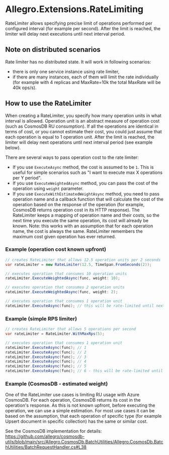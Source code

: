 # Allegro.Extensions.RateLimiting

RateLimiter allows specifying precise limit of operations performed per configured interval (for example per second). After the limit is reached, the limiter will delay next executions until next interval period. 

## Note on distributed scenarios

Rate limiter has no distributed state. It will work in following scenarios:

- there is only one service instance using rate limiter,
- if there are many instances, each of them will limit the rate individually (for example with 4 replicas and MaxRate=10k the total MaxRate will be 40k ops/s).

## How to use the RateLimiter

When creating a RateLimiter, you specify how many operation units in what interval is allowed. Operation unit 
is an abstract measure of operation cost (such as CosmosDB RU consumption). If all the operations are identical
in terms of cost, or you cannot estimate their cost, you could just assume that each operation is equal to 
1 operation unit. After the limit is reached, the limiter will delay next operations until next interval period 
(see example below).

There are several ways to pass operation cost to the rate limiter:
- If you use `ExecuteAsync` method, the cost is assumed to be `1`. This is useful for simple scenarios such 
as "I want to execute max X operations per Y period".
- If you use `ExecuteWeightedAsync` method, you can pass the cost of the operation using `weight` parameter.
- If you use `ExecuteWithEstimatedWeightAsync` method, you need to pass operation name and a callback function
that will calculate the cost of the operation based on the response of the operation (for example, CosmosDB
returns operation cost in its HTTP response). The RateLimiter keeps a mapping of operation name and their
costs, so the next time you execute the same operation, its cost will already be known. Note: this works
with an assumption that for each operation name, the cost is always the same. RateLimiter remembers the
maximum cost given operation has ever returned.

### Example (operation cost known upfront)
```c#
// creates RateLimiter that allows 12.5 operation units per 2 seconds 
var rateLimiter = new RateLimiter(12.5, TimeSpan.FromSeconds(2));

// executes operation that consumes 10 operation units
rateLimiter.ExecuteWeightedAsync(func, weight: 10);

// executes operation that consumes 2 operation units
rateLimiter.ExecuteWeightedAsync(func, weight: 2);

// executes operation that consumes 1 operation unit
rateLimiter.ExecuteAsync(func); // this will be rate-limited until next 2-second period
```

### Example (simple RPS limiter)
```c#
// creates RateLimiter that allows 5 operations per second 
var rateLimiter = RateLimiter.WithMaxRps(5);

// executes operation that consumes 1 operation unit
rateLimiter.ExecuteAsync(func); // 1
rateLimiter.ExecuteAsync(func); // 2
rateLimiter.ExecuteAsync(func); // 3
rateLimiter.ExecuteAsync(func); // 4
rateLimiter.ExecuteAsync(func); // 5
rateLimiter.ExecuteAsync(func); // 6 - this will be rate-limited until next second
```

### Example (CosmosDB - estimated weight)

One of the RateLimiter use cases is limiting RU usage with Azure CosmosDB. For each operation, CosmosDB
returns its cost in the operation's response. As this is not known upfront, before executing the operation,
we can use a simple estimation. For most use cases it can be based on the assumption, that each operation of
specific type (for example Upsert document in specific collection) has the same or similar cost.

See the CosmosDB implementation for details:  
https://github.com/allegro/cosmosdb-utils/blob/main/src/Allegro.CosmosDb.BatchUtilities/Allegro.CosmosDb.BatchUtilities/BatchRequestHandler.cs#L38
